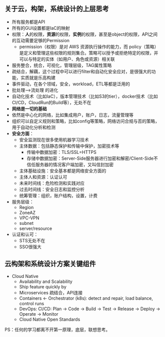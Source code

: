 ## 关于云，构架，系统设计的上层思考

- 所有服务都是API
- 所有的GUI设置都是IaC的映射
- 权限：**人**的权限，**资源**的权限，**实例**的权限，甚至是object的权限，API之间的互动需要足够的Permission
  - permission（权限）是对 AWS 资源执行操作的能力，而 policy（策略）是定义和管理这些权限的规则集合。策略可以授予或拒绝特定的权限，并可以与特定的实体（如用户、角色或资源）相关联
- 服务整合，统合，可视化，管理层级，TAG属性策略
- 疏结合，解藕，这个过程中可以进行filter和自动化安全应对，是很强大的功能，实质就是乐高构建
- 事件驱动，在各个领域，安全，workload，ETL等都是泛用的
- 批处理-->流处理 的进化
- 自动化技术（比如IaC），版本管理技术（比如S3的tier），docker技术（比如CI/CD，CloudRun的Build等），无处不在
- **网络是一切的基础**
- 依然是中心化的网络，比如集成用户，账户，日志，流量管理等
- 组织可以自定义规则和策略，比如config等策略，网络访问合规与否的策略，用于自动化分析和检测
- **安全方面**：
  - 安全监测现在很多使用机器学习技术
  - 主体数据：包括静态保护和传输中保护，加密技术等
    - 传输中数据加密：TLS/SSL=HTTPS
    - 存储中数据加密：Server-Side服务器进行加密和解密/Client-Side不信任服务器的情况客户端加密，又叫信封加密
  - 主体基础设施：安全基本都是网络安全方面的
  - 主体人和资源：认证认可
  - 未来时间线：危险检测和实践对应
  - 过去时间线：安全日志和监控分析
  - 统筹管理：组织，账户结构，设置，计费
- 服务层级：
  - Region
  - ZoneAZ
  - VPC-VPN
  - subnet
  - server/resource
- 认证和认可：
  - STS无处不在
  - SSO很强大

## 云构架和系统设计方案关键组件

- Cloud Native
  - Availability and Scalability
  - Ship feature quickly by
  - Microservices 疏结合，API连接
  - Containers <- Orchestrator (k8s): detect and repair, load balance, control runs
  - DevOps: CI/CD: Plan -> Code -> Build -> Test -> Release -> Deploy -> Operate -> Monitor
  - Cloud Native Open Standards




PS：任何的学习都离不开第一原理，底层，联想思考。

